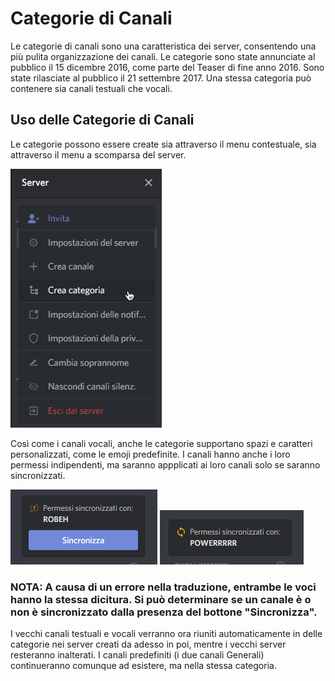 <!-- TITLE: [IT] Categorie di Canali -->
<!-- SUBTITLE: Un riassunto sulle categorie di canali -->

# Categorie di Canali
Le categorie di canali sono una caratteristica dei server, consentendo una più pulita organizzazione dei canali. Le categorie sono state annunciate al pubblico il 15 dicembre 2016, come parte del Teaser di fine anno 2016. Sono state rilasciate al pubblico il 21 settembre 2017. Una stessa categoria può contenere sia canali testuali che vocali.

## Uso delle Categorie di Canali
Le categorie possono essere create sia attraverso il menu contestuale, sia attraverso il menu a scomparsa del server.  

![It Channel Categories 1](/uploads/it/it-channel-categories-1.png "Menu a scomparsa del server")

Così come i canali vocali, anche le categorie supportano spazi e caratteri personalizzati, come le emoji predefinite. I canali hanno anche i loro permessi indipendenti, ma saranno appplicati ai loro canali solo se saranno sincronizzati. 

![It Channel Categories 1](/uploads/it/it-channel-categories-2.png "Non sincronizzato")
![It Channel Categories 1](/uploads/it/it-channel-categories-3.png "Sincronizzato")

### NOTA: A causa di un errore nella traduzione, entrambe le voci hanno la stessa dicitura. Si può determinare se un canale è o non è sincronizzato dalla presenza del bottone "Sincronizza".

I vecchi canali testuali e vocali verranno ora riuniti automaticamente in delle categorie nei server creati da adesso in poi, mentre i vecchi server resteranno inalterati. I canali predefiniti (i due canali Generali) continueranno comunque ad esistere, ma nella stessa categoria.